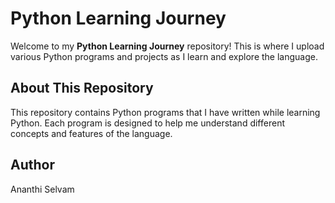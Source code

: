 # Python Learning Journey

Welcome to my **Python Learning Journey** repository! This is where I upload various Python programs and projects as I learn and explore the language.

## About This Repository

This repository contains Python programs that I have written while learning Python. Each program is designed to help me understand different concepts and features of the language.

## Author
Ananthi Selvam
